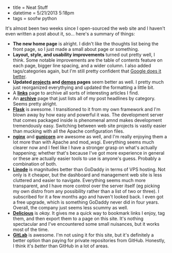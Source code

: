 * title = Neat Stuff
* datetime = 5/21/2013 5:18pm
* tags = soofw python

It's almost been two weeks since I open-sourced the web site and I haven't even written a post about it, so... here's a summary of things:

* **The new home page** is alright. I didn't like the thoughts list being the front page, so I just made a small about page or something.
* **Layout, style,  and usability improvements** turned out pretty well, I think. Some notable improvements are the table of contents feature on each page, bigger line spacing, and a wider column. I also added tags/categories again, but I'm still pretty confident that [Google does it better](http://google.com/#q=site:soofw.com+vim).
* **Updated [projects](http://soofw.com/projects/) and [demos](http://soofw.com/demos/) pages** seem better as well. I pretty much just reorganized everythying and updated the formatting a little bit.
* A [**links**](http://soofw.com/links/) page to archive all sorts of interesting articles I find.
* An [**archive**](http://soofw.com/thoughts/archive/) page that just lists all of my post headlines by category. Seems pretty alright.
* [**Flask**](http://flask.pocoo.org/) is awesome. I transitioned to it from my own framework and I'm blown away by how easy and powerful it was. The development server that comes packaged inside is phenomenal amnd makes development tremendously easy. Switching between web site projects is vastly easier than mucking with all the Apache configuration files.
* [**nginx**](http://www.nginx.org/) and [**gunicorn**](http://gunicorn.org/) are awesome as well, and I'm really enjoying them a lot more than with Apache and mod_wsgi. Everything seems much clearer now and I feel like I have a stronger grasp on what's actually happening; whether that's because I've got more experience in general or these are actually easier tools to use is anyone's guess. Probably a combination of both.
* [**Linode**](http://linode.com/) is magnitudes better than GoDaddy in terms of VPS hosting. Not only is it cheaper, but the dashboard and management web site is less cluttered and easier to navigate. Everything seems much more transparent, and I have more control over the server itself (eg picking my own distro from any possibility rather than a list of two or three). I subscribed for it a few months ago and haven't looked back. I even got a free upgrade, which is something GoDaddy never did in four years. Overall, the company just seems less scummy as well.
* [**Delicious**](http://delicious.com/) is *okay.* It gives me a quick way to bookmark links I enjoy, tag them, and then export them to a page on this site. It's nothing spectacular and I've encountered some small nuisances, but it works most of the time.
* [**GitLab**](http://gitlab.org/) is awesome. I'm not using it for this site, but it's definitely a better option than paying for private repositories from GitHub. Honestly, I think it's *better* than GitHub in a lot of areas.

